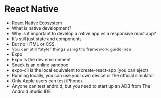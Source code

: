 # React Native

- React Native Ecosystem
- What is native development?
- Why is it important to develop a native app vs a responsive react app?
- It’s still just state and components
- But no HTML or CSS
- You can still “style” things using the framework guidelines
- Expo
- Expo Is the dev environment
- Snack is an online sandbox
- expo-cli is the local equivalent to create-react-app (you can eject)
- Running locally, you can use your own device or the official simulator
- Only Apple users can test iPhones
- Anyone can test android, but you need to start up an ADB from The Android Studio IDE

